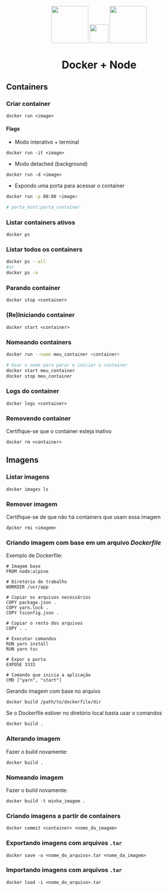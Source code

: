 <div align="center">

<img src="https://www.docker.com/sites/default/files/d8/2019-07/Moby-logo.png" height=100/>
<img src="https://iconsplace.com/wp-content/uploads/_icons/ffa500/256/png/plus-2-icon-11-256.png" height=50/>
<img src="https://cdn.iconscout.com/icon/free/png-512/node-js-1174925.png" height=100/>

<h1>Docker + Node</h1>

</div>

## Containers
### Criar container
```
docker run <image>
```
#### Flags

- Modo interativo + terminal
```
docker run -it <image>
```

- Modo detached (background)
```
docker run -d <image>
```

- Expondo uma porta para acessar o container
```bash
docker run -p 80:80 <image>

# porta_host:porta_container
```

### Listar containers ativos
```
docker ps
```

### Listar todos os containers
```bash
docker ps --all
#or
docker ps -a
```
### Parando container
```
docker stop <container>
```

### (Re)Iniciando container
```
docker start <container>
```

### Nomeando containers
```bash
docker run --name meu_container <container>

# Usar o nome para parar e iniciar o container
docker start meu_container
docker stop meu_container
```

### Logs do container
```
docker logs <container>
```

### Removendo container
Certifique-se que o container esteja inativo
```
docker rm <container>
```

## Imagens
### Listar imagens
```
docker images ls
```

### Remover imagem
Certifique-se de que não há containers que usam essa imagem
```
dpcker rmi <imagem>
```

### Criando imagem com base em um arquivo *Dockerfile*
Exemplo de Dockerfile:
```docker
# Imagem base
FROM node:alpine

# Diretório de trabalho
WORKDIR /usr/app

# Copiar os arquivos necessários
COPY package.json .
COPY yarn.lock .
COPY tsconfig.json .

# Copiar o resto dos arquivos
COPY . .

# Executar comandos
RUN yarn install
RUN yarn tsc

# Expor a porta
EXPOSE 3333

# Comando que inicia a aplicação
CMD ["yarn", "start"]
```
Gerando imagem com base no arquivo
```
docker build /path/to/dockerfile/dir
```

Se o Dockerfile estiver no diretório local basta usar o comandos
```
docker build .
```

### Alterando imagem
Fazer o build novamente:
```
docker build .
```

### Nomeando imagem
Fazer o build novamente:
```
docker build -t minha_imagem .
```

### Criando imagens a partir de containers
```
docker commit <container> <nome_da_imagem>
```

### Exportando imagens com arquivos `.tar`
```
docker save -o <nome_do_arquivo>.tar <nome_da_imagem>
```

### Importando imagens com arquivos `.tar`
```
docker load -i <nome_do_arquivo>.tar
```